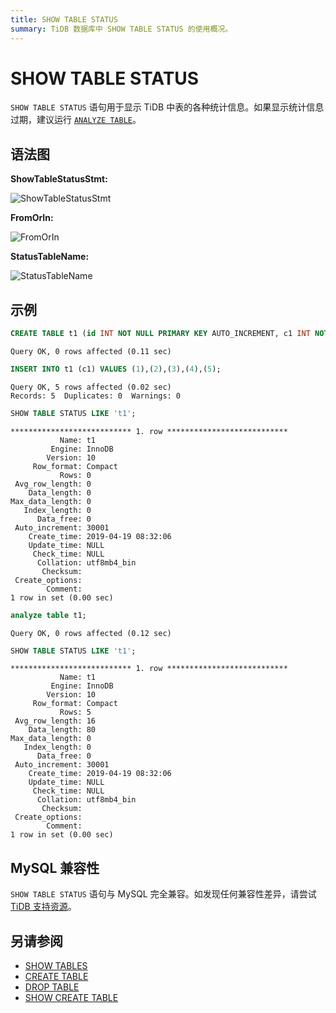 ```yaml
---
title: SHOW TABLE STATUS
summary: TiDB 数据库中 SHOW TABLE STATUS 的使用概况。
---
```


# SHOW TABLE STATUS

`SHOW TABLE STATUS` 语句用于显示 TiDB 中表的各种统计信息。如果显示统计信息过期，建议运行 [`ANALYZE TABLE`](/sql-statements/sql-statement-analyze-table.md)。

## 语法图

**ShowTableStatusStmt:**

![ShowTableStatusStmt](https://download.pingcap.com/images/docs-cn/sqlgram/ShowTableStatusStmt.png)

**FromOrIn:**

![FromOrIn](https://download.pingcap.com/images/docs-cn/sqlgram/FromOrIn.png)

**StatusTableName:**

![StatusTableName](https://download.pingcap.com/images/docs-cn/sqlgram/StatusTableName.png)

## 示例


```sql
CREATE TABLE t1 (id INT NOT NULL PRIMARY KEY AUTO_INCREMENT, c1 INT NOT NULL);
```

```
Query OK, 0 rows affected (0.11 sec)
```


```sql
INSERT INTO t1 (c1) VALUES (1),(2),(3),(4),(5);
```

```
Query OK, 5 rows affected (0.02 sec)
Records: 5  Duplicates: 0  Warnings: 0
```


```sql
SHOW TABLE STATUS LIKE 't1';
```

```
*************************** 1. row ***************************
           Name: t1
         Engine: InnoDB
        Version: 10
     Row_format: Compact
           Rows: 0
 Avg_row_length: 0
    Data_length: 0
Max_data_length: 0
   Index_length: 0
      Data_free: 0
 Auto_increment: 30001
    Create_time: 2019-04-19 08:32:06
    Update_time: NULL
     Check_time: NULL
      Collation: utf8mb4_bin
       Checksum:
 Create_options:
        Comment:
1 row in set (0.00 sec)
```


```sql
analyze table t1;
```

```
Query OK, 0 rows affected (0.12 sec)
```


```sql
SHOW TABLE STATUS LIKE 't1';
```

```
*************************** 1. row ***************************
           Name: t1
         Engine: InnoDB
        Version: 10
     Row_format: Compact
           Rows: 5
 Avg_row_length: 16
    Data_length: 80
Max_data_length: 0
   Index_length: 0
      Data_free: 0
 Auto_increment: 30001
    Create_time: 2019-04-19 08:32:06
    Update_time: NULL
     Check_time: NULL
      Collation: utf8mb4_bin
       Checksum:
 Create_options:
        Comment:
1 row in set (0.00 sec)
```

## MySQL 兼容性

`SHOW TABLE STATUS` 语句与 MySQL 完全兼容。如发现任何兼容性差异，请尝试 [TiDB 支持资源](/support.md)。

## 另请参阅

* [SHOW TABLES](/sql-statements/sql-statement-show-tables.md)
* [CREATE TABLE](/sql-statements/sql-statement-create-table.md)
* [DROP TABLE](/sql-statements/sql-statement-drop-table.md)
* [SHOW CREATE TABLE](/sql-statements/sql-statement-show-create-table.md)
